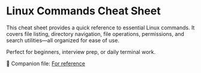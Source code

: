 
# Linux Commands Cheat Sheet

This cheat sheet provides a quick reference to essential Linux commands. It covers file listing, directory navigation, file operations, permissions, and search utilities—all organized for ease of use.

Perfect for beginners, interview prep, or daily terminal work.

📄 Companion file: [For reference](basic_linux_commands.md)
